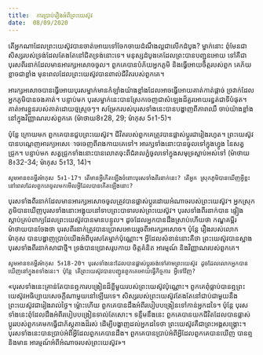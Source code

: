 ```yaml
---
title:  ការប្រាប់រឿងអំពីព្រះយេស៊ូវ
date:  08/09/2020
---
```


តើអ្នកណាដែលព្រះយេស៊ូវបានចាត់អោយទៅចែកចាយដំណឹងល្អជាលើកដំបូង? ម្នាក់នោះ ពុំមែនជាសិស្សរបស់ទ្រង់ដែលតែងតែនៅជិតទ្រង់នោះទេ។ មនុស្សដំបូងគេដែលព្រះបានបញ្ជូនអោយ ទៅគឺជាបុរសពីរនាក់ដែលមានអារក្សអសោចចូល។ ពួកគេបានបំភ័យអ្នកភូមិ និងធ្វើអោយចិត្តរបស់ពួក គេភ័យខ្លាចជាខ្លាំង មុនពេលដែលព្រះយេស៊ូវបានពាល់ជីវិតរបស់ពួកគេ។

អារក្សអសោចបានធ្វើអោយបុរសម្នាក់មានកំឡាំងយ៉ាងខ្លាំងដែលអាចធ្វើអោយគាត់កាត់ផ្តាច់ ច្រវាក់ដែលអ្នកភូមិបានចងគាត់។ បន្ទាប់មក បុរសម្នាក់នេះបានស្រែកចេញជាសំឡេងដ៏គួរអោយរន្ធត់ជាទីបំផុត។ គាត់អារខ្លួនរបស់គាត់ដោយថ្មស្រួចៗ។ សម្រែករបស់បុរសទាំងនេះបានបង្ហាញពីភាពឈឺ ចាប់យ៉ាងខ្លាំងនៅក្នុងវិញ្ញាណរបស់ពួកគេ (ម៉ាថាយ8៖28, 29; ម៉ាកុស 5៖1-5)។

ប៉ុន្តែ ក្រោយមក ពួកគេបានជួបព្រះយេស៊ូវ។ ជីវិតរបស់ពួកគេត្រូវបានផ្លាស់ប្តូរជារៀងរហូត។ ព្រះយេស៊ូវបានបណ្តេញអារក្យអសេោចចេញពីរាងកាយគេទៅ។ អារក្សទាំងនោះបានចូលទៅក្នុងហ្វូង នៃសត្វជ្រូក។ បន្ទាប់មក សត្វជ្រូកទាំងនោះបានលោតចុះពីជំរាលភ្នំចូលទៅក្នុងសមុទ្រស្លាប់អស់ទៅ (ម៉ាថាយ 8៖32-34; ម៉ាកុស 5៖13, 14)។

`សូមអានខគម្ពីរម៉ាកុស 5៖1-17។ តើមានអ្វីកើតឡើងចំពោះបុរសទាំងពីរនាក់នេះ? តើអ្នក ស្រុកភូមិបានឃើញអ្វីខ្លះ នៅពេលដែលពួកគេចូលមកមើលអ្វីដែលបានកើតឡើងនោះ?`

បុរសទាំងពីរនាក់ដែលមានអារក្សអសោចចូលត្រូវបានផ្លាស់ប្តូរដោយអំណាចរបស់ព្រះយេស៊ូវ។ អ្នកស្រុកភូមិបានឃើញបុរសទាំងនោះអង្គុយនៅទាបព្រះបាទារបស់ព្រះយេស៊ូវ។ បុរសទាំងពីរនាក់បាន ផ្ទៀងស្តាប់គ្រប់ពាក្យដែលព្រះយេស៊ូវបានមានបន្ទូល។ ដូចដែលអ្នកបានដឹងស្រាប់ហើយថា កណ្ឌគម្ពីរ ម៉ាថាយបានចែងថា បុរសពីរនាក់ត្រូវបានប្រោសអោយរួចពីអារក្សអសោច។ ប៉ុន្តែ រឿងរបស់លោក ម៉ាកុស បានបង្ហាញប្រាប់យើងអំពីបុរសតែម្នាក់ប៉ុណ្ណោះ។ អ្វីដែលសំខាន់នោះគឺថា ព្រះយេស៊ូវបានស្អាងបុរសទាំងពីរនាក់សាជាថ្មី។ ទ្រង់បានប្រោសរូបកាយ ចិត្តគំនិត អារម្មណ៍ និងវិញ្ញាណរបស់ពួកគេ។

`សូមអានខគម្ពីរម៉ាកុស 5៖18-20។ បុរសទាំងនេះដែលបានផ្លាស់ប្តូរចង់ទៅតាមព្រះយេស៊ូវ ដូចដែលលោកអ្នកបានឃើញនៅក្នុងខទាំងនេះ។ ប៉ុន្តែ តើព្រះយេស៊ូវបានបញ្ជូនពួកគេអោយធ្វើកិច្ចការ អ្វីទៅវិញ?`

«បុរសទាំងនេះគ្រាន់តែបានឮការបង្រៀនដ៏ខ្លីមួយរបស់ព្រះយេស៊ូវប៉ុណ្ណោះ។ ពួកគេពុំធ្លាប់បានឮព្រះយេស៊ូវអធិប្បាយសេចក្តីណាមួយនៅឡើយទេ។ សិស្សរបស់ព្រះយេស៊ូវតែងតែនៅជាប់ជាមួយនឹង ព្រះយេស៊ូវជារៀងរាល់ថ្ងៃ។ ម៉្លោះហើយ ពួកគេបានដឹងអំពីរបៀបបង្រៀនទៅកាន់អ្នកដទៃ។ ប៉ុន្តែ បុរសទាំងនេះពុំដែលដឹងអំពីរបៀបបង្រៀនទាល់តែសោះ។ ទន្ទឹមនឹងនេះ ពួកគេបានយកជីវិតដែលបានផ្លាស់ប្តូររបស់ពួកគេមកធ្វើជាភ័ស្តុតាងដ៏រស់ ដើម្បីបង្ហាញដល់អ្នកដទៃថា ព្រះយេស៊ូវគឺជាព្រះអង្គសង្គ្រោះ។ បុរសទាំងនេះបានប្រាប់អំពីអ្វីដែលពួកគេបានដឹង។ ពួកគេបានប្រាប់អំពីអ្វីដែលពួកគេបានឃើញ បានឮ និងមាន អារម្មណ៍អំពីអំណាចរបស់ព្រះយេស៊ូវ»។